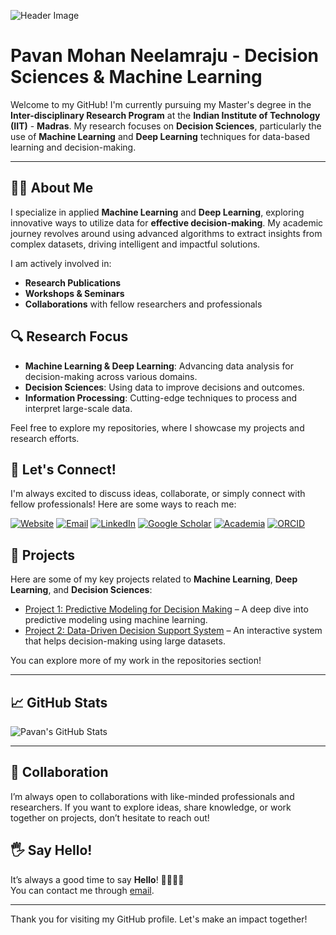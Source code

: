 ![Header Image](https://via.placeholder.com/1200x400.png?text=Pavan+Mohan+Neelamraju)

# Pavan Mohan Neelamraju - Decision Sciences & Machine Learning

Welcome to my GitHub! I'm currently pursuing my Master's degree in the **Inter-disciplinary Research Program** at the **Indian Institute of Technology (IIT)** - **Madras**. My research focuses on **Decision Sciences**, particularly the use of **Machine Learning** and **Deep Learning** techniques for data-based learning and decision-making.

---

## 👨‍💻 About Me

I specialize in applied **Machine Learning** and **Deep Learning**, exploring innovative ways to utilize data for **effective decision-making**. My academic journey revolves around using advanced algorithms to extract insights from complex datasets, driving intelligent and impactful solutions.

I am actively involved in:

- **Research Publications**
- **Workshops & Seminars**
- **Collaborations** with fellow researchers and professionals

## 🔍 Research Focus

- **Machine Learning & Deep Learning**: Advancing data analysis for decision-making across various domains.
- **Decision Sciences**: Using data to improve decisions and outcomes.
- **Information Processing**: Cutting-edge techniques to process and interpret large-scale data.

Feel free to explore my repositories, where I showcase my projects and research efforts.

## 🔗 Let's Connect!

I'm always excited to discuss ideas, collaborate, or simply connect with fellow professionals! Here are some ways to reach me:

[![Website](https://img.shields.io/badge/Website-pavanmohan.netlify.app-blue)](https://pavanmohan.netlify.app)
[![Email](https://img.shields.io/badge/Email-npavanmohan3@gmail.com-blue)](mailto:npavanmohan3@gmail.com)
[![LinkedIn](https://img.shields.io/badge/LinkedIn-PavanMohanNeelamraju-blue)](https://www.linkedin.com/in/npm/)
[![Google Scholar](https://img.shields.io/badge/Google%20Scholar-PavanMohanNeelamraju-blue)](https://scholar.google.com/citations?hl=en&user=yuekgfEAAAAJ)
[![Academia](https://img.shields.io/badge/Academia-PavanMohanNeelamraju-blue)](https://iim.academia.edu/PavanMohanNeelamraju)
[![ORCID](https://img.shields.io/badge/ORCID-0000--0001--9626--6556-blue)](https://orcid.org/0000-0001-9626-6556)

## 🚀 Projects

Here are some of my key projects related to **Machine Learning**, **Deep Learning**, and **Decision Sciences**:

- [Project 1: Predictive Modeling for Decision Making](https://github.com/yourusername/project1) – A deep dive into predictive modeling using machine learning.
- [Project 2: Data-Driven Decision Support System](https://github.com/yourusername/project2) – An interactive system that helps decision-making using large datasets.

You can explore more of my work in the repositories section!

---

## 📈 GitHub Stats

![Pavan's GitHub Stats](https://github-readme-stats.vercel.app/api?username=yourusername&show_icons=true&hide_title=true&count_private=true&hide=prs)

---

## 🤝 Collaboration

I’m always open to collaborations with like-minded professionals and researchers. If you want to explore ideas, share knowledge, or work together on projects, don’t hesitate to reach out!

## 🖐 Say Hello!

It’s always a good time to say **Hello**! 👋🏽🙂📩  
You can contact me through [email](mailto:npavanmohan3@gmail.com).

---

Thank you for visiting my GitHub profile. Let's make an impact together!
